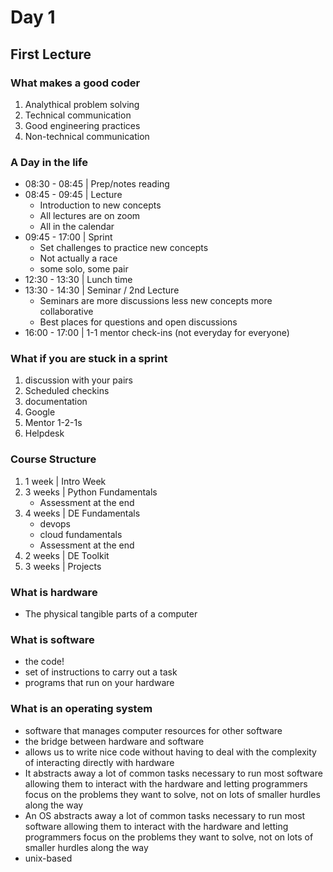 # Day 1

## First Lecture
### What makes a good coder
1. Analythical problem solving
2. Technical communication
3. Good engineering practices
4. Non-technical communication

### A Day in the life
- 08:30 - 08:45 | Prep/notes reading
- 08:45 - 09:45 | Lecture
    - Introduction to new concepts
    - All lectures are on zoom
    - All in the calendar
- 09:45 - 17:00 | Sprint
    - Set challenges to practice new concepts
    - Not actually a race
    - some solo, some pair
- 12:30 - 13:30 | Lunch time
- 13:30 - 14:30 | Seminar / 2nd Lecture
    - Seminars are more discussions less new concepts more collaborative
    - Best places for questions and open discussions
- 16:00 - 17:00 | 1-1 mentor check-ins (not everyday for everyone)

### What if you are stuck in a sprint
1. discussion with your pairs
2. Scheduled checkins
3. documentation
4. Google
5. Mentor 1-2-1s
6. Helpdesk

### Course Structure
1. 1 week | Intro Week
2. 3 weeks | Python Fundamentals
    -  Assessment at the end
3. 4 weeks | DE Fundamentals
    - devops
    - cloud fundamentals
    -  Assessment at the end
4. 2 weeks | DE Toolkit
5. 3 weeks | Projects

### What is hardware
- The physical tangible parts of a computer

### What is software
- the code!
- set of instructions to carry out a task
- programs that run on your hardware

### What is an operating system
- software that manages computer resources for other software
- the bridge between hardware and software
- allows us to write nice code without having to deal with the complexity of interacting directly with hardware
- It abstracts away a lot of common tasks necessary to run most software allowing them to interact with the hardware and letting programmers focus on the problems they want to solve, not on lots of smaller hurdles along the way
- An OS abstracts away a lot of common tasks necessary to run most software allowing them to interact with the hardware and letting programmers focus on the problems they want to solve, not on lots of smaller hurdles along the way
- unix-based

